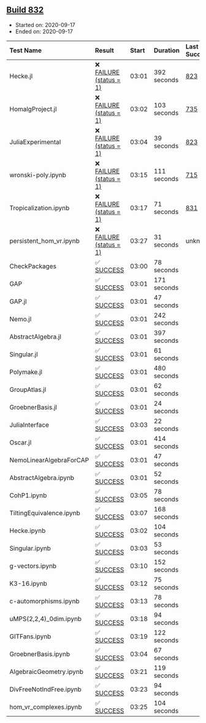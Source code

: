 ## [Build 832](https://oscarci.mathematik.uni-kl.de/job/oscar-stable/832/)

* Started on: 2020-09-17
* Ended on: 2020-09-17

| Test Name    | Result | Start | Duration | Last Success | First Failure |
|:-------------|:-------|:------|:---------|:-------------|:--------------|
| Hecke.jl | ❌ [FAILURE (status = 1)](https://oscarci.mathematik.uni-kl.de/job/oscar-stable/832/artifact/logs/build-832/Hecke.jl.log) | 03:01 | 392 seconds | [823](https://oscarci.mathematik.uni-kl.de/job/oscar-stable/823/) | [824](https://oscarci.mathematik.uni-kl.de/job/oscar-stable/824/) |
| HomalgProject.jl | ❌ [FAILURE (status = 1)](https://oscarci.mathematik.uni-kl.de/job/oscar-stable/832/artifact/logs/build-832/HomalgProject.jl.log) | 03:02 | 103 seconds | [735](https://oscarci.mathematik.uni-kl.de/job/oscar-stable/735/) | [736](https://oscarci.mathematik.uni-kl.de/job/oscar-stable/736/) |
| JuliaExperimental | ❌ [FAILURE (status = 1)](https://oscarci.mathematik.uni-kl.de/job/oscar-stable/832/artifact/logs/build-832/JuliaExperimental.log) | 03:04 | 39 seconds | [823](https://oscarci.mathematik.uni-kl.de/job/oscar-stable/823/) | [824](https://oscarci.mathematik.uni-kl.de/job/oscar-stable/824/) |
| wronski-poly.ipynb | ❌ [FAILURE (status = 1)](https://oscarci.mathematik.uni-kl.de/job/oscar-stable/832/artifact/logs/build-832/wronski-poly.ipynb.log) | 03:15 | 111 seconds | [715](https://oscarci.mathematik.uni-kl.de/job/oscar-stable/715/) | [716](https://oscarci.mathematik.uni-kl.de/job/oscar-stable/716/) |
| Tropicalization.ipynb | ❌ [FAILURE (status = 1)](https://oscarci.mathematik.uni-kl.de/job/oscar-stable/832/artifact/logs/build-832/Tropicalization.ipynb.log) | 03:17 | 71 seconds | [831](https://oscarci.mathematik.uni-kl.de/job/oscar-stable/831/) | [832](https://oscarci.mathematik.uni-kl.de/job/oscar-stable/832/) |
| persistent_hom_vr.ipynb | ❌ [FAILURE (status = 1)](https://oscarci.mathematik.uni-kl.de/job/oscar-stable/832/artifact/logs/build-832/persistent_hom_vr.ipynb.log) | 03:27 | 31 seconds | unknown | unknown |
| CheckPackages | ✅ [SUCCESS](https://oscarci.mathematik.uni-kl.de/job/oscar-stable/832/artifact/logs/build-832/CheckPackages.log) | 03:00 | 78 seconds |  |  |
| GAP | ✅ [SUCCESS](https://oscarci.mathematik.uni-kl.de/job/oscar-stable/832/artifact/logs/build-832/GAP.log) | 03:01 | 171 seconds |  |  |
| GAP.jl | ✅ [SUCCESS](https://oscarci.mathematik.uni-kl.de/job/oscar-stable/832/artifact/logs/build-832/GAP.jl.log) | 03:01 | 47 seconds |  |  |
| Nemo.jl | ✅ [SUCCESS](https://oscarci.mathematik.uni-kl.de/job/oscar-stable/832/artifact/logs/build-832/Nemo.jl.log) | 03:01 | 242 seconds |  |  |
| AbstractAlgebra.jl | ✅ [SUCCESS](https://oscarci.mathematik.uni-kl.de/job/oscar-stable/832/artifact/logs/build-832/AbstractAlgebra.jl.log) | 03:01 | 397 seconds |  |  |
| Singular.jl | ✅ [SUCCESS](https://oscarci.mathematik.uni-kl.de/job/oscar-stable/832/artifact/logs/build-832/Singular.jl.log) | 03:01 | 61 seconds |  |  |
| Polymake.jl | ✅ [SUCCESS](https://oscarci.mathematik.uni-kl.de/job/oscar-stable/832/artifact/logs/build-832/Polymake.jl.log) | 03:01 | 480 seconds |  |  |
| GroupAtlas.jl | ✅ [SUCCESS](https://oscarci.mathematik.uni-kl.de/job/oscar-stable/832/artifact/logs/build-832/GroupAtlas.jl.log) | 03:01 | 62 seconds |  |  |
| GroebnerBasis.jl | ✅ [SUCCESS](https://oscarci.mathematik.uni-kl.de/job/oscar-stable/832/artifact/logs/build-832/GroebnerBasis.jl.log) | 03:01 | 24 seconds |  |  |
| JuliaInterface | ✅ [SUCCESS](https://oscarci.mathematik.uni-kl.de/job/oscar-stable/832/artifact/logs/build-832/JuliaInterface.log) | 03:03 | 22 seconds |  |  |
| Oscar.jl | ✅ [SUCCESS](https://oscarci.mathematik.uni-kl.de/job/oscar-stable/832/artifact/logs/build-832/Oscar.jl.log) | 03:01 | 414 seconds |  |  |
| NemoLinearAlgebraForCAP | ✅ [SUCCESS](https://oscarci.mathematik.uni-kl.de/job/oscar-stable/832/artifact/logs/build-832/NemoLinearAlgebraForCAP.log) | 03:01 | 47 seconds |  |  |
| AbstractAlgebra.ipynb | ✅ [SUCCESS](https://oscarci.mathematik.uni-kl.de/job/oscar-stable/832/artifact/logs/build-832/AbstractAlgebra.ipynb.log) | 03:01 | 52 seconds |  |  |
| CohP1.ipynb | ✅ [SUCCESS](https://oscarci.mathematik.uni-kl.de/job/oscar-stable/832/artifact/logs/build-832/CohP1.ipynb.log) | 03:05 | 78 seconds |  |  |
| TiltingEquivalence.ipynb | ✅ [SUCCESS](https://oscarci.mathematik.uni-kl.de/job/oscar-stable/832/artifact/logs/build-832/TiltingEquivalence.ipynb.log) | 03:07 | 168 seconds |  |  |
| Hecke.ipynb | ✅ [SUCCESS](https://oscarci.mathematik.uni-kl.de/job/oscar-stable/832/artifact/logs/build-832/Hecke.ipynb.log) | 03:02 | 104 seconds |  |  |
| Singular.ipynb | ✅ [SUCCESS](https://oscarci.mathematik.uni-kl.de/job/oscar-stable/832/artifact/logs/build-832/Singular.ipynb.log) | 03:03 | 53 seconds |  |  |
| g-vectors.ipynb | ✅ [SUCCESS](https://oscarci.mathematik.uni-kl.de/job/oscar-stable/832/artifact/logs/build-832/g-vectors.ipynb.log) | 03:10 | 152 seconds |  |  |
| K3-16.ipynb | ✅ [SUCCESS](https://oscarci.mathematik.uni-kl.de/job/oscar-stable/832/artifact/logs/build-832/K3-16.ipynb.log) | 03:12 | 75 seconds |  |  |
| c-automorphisms.ipynb | ✅ [SUCCESS](https://oscarci.mathematik.uni-kl.de/job/oscar-stable/832/artifact/logs/build-832/c-automorphisms.ipynb.log) | 03:13 | 78 seconds |  |  |
| uMPS(2,2,4)_0dim.ipynb | ✅ [SUCCESS](https://oscarci.mathematik.uni-kl.de/job/oscar-stable/832/artifact/logs/build-832/uMPS-2-2-4-_0dim.ipynb.log) | 03:18 | 94 seconds |  |  |
| GITFans.ipynb | ✅ [SUCCESS](https://oscarci.mathematik.uni-kl.de/job/oscar-stable/832/artifact/logs/build-832/GITFans.ipynb.log) | 03:19 | 122 seconds |  |  |
| GroebnerBasis.ipynb | ✅ [SUCCESS](https://oscarci.mathematik.uni-kl.de/job/oscar-stable/832/artifact/logs/build-832/GroebnerBasis.ipynb.log) | 03:04 | 67 seconds |  |  |
| AlgebraicGeometry.ipynb | ✅ [SUCCESS](https://oscarci.mathematik.uni-kl.de/job/oscar-stable/832/artifact/logs/build-832/AlgebraicGeometry.ipynb.log) | 03:21 | 119 seconds |  |  |
| DivFreeNotIndFree.ipynb | ✅ [SUCCESS](https://oscarci.mathematik.uni-kl.de/job/oscar-stable/832/artifact/logs/build-832/DivFreeNotIndFree.ipynb.log) | 03:23 | 94 seconds |  |  |
| hom_vr_complexes.ipynb | ✅ [SUCCESS](https://oscarci.mathematik.uni-kl.de/job/oscar-stable/832/artifact/logs/build-832/hom_vr_complexes.ipynb.log) | 03:25 | 104 seconds |  |  |
